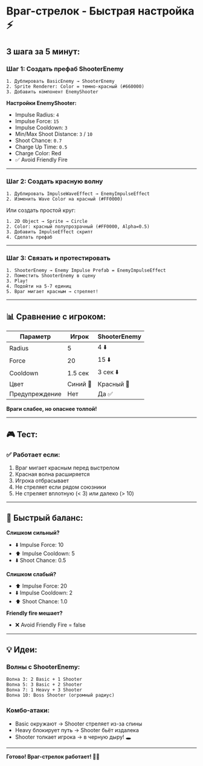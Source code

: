 # Враг-стрелок - Быстрая настройка ⚡

## 3 шага за 5 минут:

### **Шаг 1: Создать префаб ShooterEnemy**

```
1. Дублировать BasicEnemy → ShooterEnemy
2. Sprite Renderer: Color = темно-красный (#660000)
3. Добавить компонент EnemyShooter
```

**Настройки EnemyShooter:**
- Impulse Radius: `4`
- Impulse Force: `15`
- Impulse Cooldown: `3`
- Min/Max Shoot Distance: `3` / `10`
- Shoot Chance: `0.7`
- Charge Up Time: `0.5`
- Charge Color: Red
- ✅ Avoid Friendly Fire

---

### **Шаг 2: Создать красную волну**

```
1. Дублировать ImpulseWaveEffect → EnemyImpulseEffect
2. Изменить Wave Color на красный (#FF0000)
```

Или создать простой круг:
```
1. 2D Object → Sprite → Circle
2. Color: красный полупрозрачный (#FF0000, Alpha=0.5)
3. Добавить ImpulseEffect скрипт
4. Сделать префаб
```

---

### **Шаг 3: Связать и протестировать**

```
1. ShooterEnemy → Enemy Impulse Prefab = EnemyImpulseEffect
2. Поместить ShooterEnemy в сцену
3. Play!
4. Подойти на 5-7 единиц
5. Враг мигает красным → стреляет!
```

---

## 📊 Сравнение с игроком:

| Параметр | Игрок | ShooterEnemy |
|----------|-------|--------------|
| Radius | 5 | 4 ⬇️ |
| Force | 20 | 15 ⬇️ |
| Cooldown | 1.5 сек | 3 сек ⬇️ |
| Цвет | Синий 🔵 | Красный 🔴 |
| Предупреждение | Нет | Да ✅ |

**Враги слабее, но опаснее толпой!**

---

## 🎮 Тест:

### ✅ Работает если:
1. Враг мигает красным перед выстрелом
2. Красная волна расширяется
3. Игрока отбрасывает
4. Не стреляет если рядом союзники
5. Не стреляет вплотную (< 3) или далеко (> 10)

---

## 🔧 Быстрый баланс:

**Слишком сильный?**
- ⬇️ Impulse Force: 10
- ⬆️ Impulse Cooldown: 5
- ⬇️ Shoot Chance: 0.5

**Слишком слабый?**
- ⬆️ Impulse Force: 20
- ⬇️ Impulse Cooldown: 2
- ⬆️ Shoot Chance: 1.0

**Friendly fire мешает?**
- ❌ Avoid Friendly Fire = false

---

## 💡 Идеи:

### **Волны с ShooterEnemy:**
```
Волна 3: 2 Basic + 1 Shooter
Волна 5: 3 Basic + 2 Shooter
Волна 7: 1 Heavy + 3 Shooter
Волна 10: Boss Shooter (огромный радиус)
```

### **Комбо-атаки:**
- Basic окружают → Shooter стреляет из-за спины
- Heavy блокирует путь → Shooter бьёт издалека
- Shooter толкает игрока → в черную дыру! 🕳️

---

**Готово! Враг-стрелок работает! 🔴💥**
